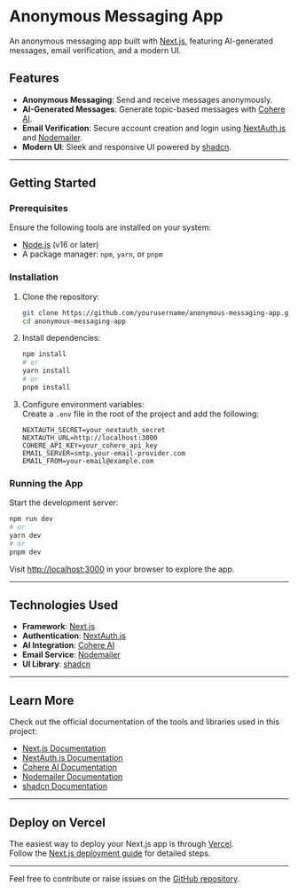 # Anonymous Messaging App

An anonymous messaging app built with [Next.js](https://nextjs.org), featuring AI-generated messages, email verification, and a modern UI.

## Features

- **Anonymous Messaging**: Send and receive messages anonymously.
- **AI-Generated Messages**: Generate topic-based messages with [Cohere AI](https://cohere.ai).
- **Email Verification**: Secure account creation and login using [NextAuth.js](https://next-auth.js.org) and [Nodemailer](https://nodemailer.com).
- **Modern UI**: Sleek and responsive UI powered by [shadcn](https://shadcn.dev).

---

## Getting Started

### Prerequisites

Ensure the following tools are installed on your system:

- [Node.js](https://nodejs.org) (v16 or later)
- A package manager: `npm`, `yarn`, or `pnpm`

### Installation

1. Clone the repository:
   ```bash
   git clone https://github.com/yourusername/anonymous-messaging-app.git
   cd anonymous-messaging-app
   ```

2. Install dependencies:
   ```bash
   npm install
   # or
   yarn install
   # or
   pnpm install
   ```

3. Configure environment variables:  
   Create a `.env` file in the root of the project and add the following:
   ```env
   NEXTAUTH_SECRET=your_nextauth_secret
   NEXTAUTH_URL=http://localhost:3000
   COHERE_API_KEY=your_cohere_api_key
   EMAIL_SERVER=smtp.your-email-provider.com
   EMAIL_FROM=your-email@example.com
   ```

### Running the App

Start the development server:

```bash
npm run dev
# or
yarn dev
# or
pnpm dev
```

Visit [http://localhost:3000](http://localhost:3000) in your browser to explore the app.

---

## Technologies Used

- **Framework**: [Next.js](https://nextjs.org)
- **Authentication**: [NextAuth.js](https://next-auth.js.org)
- **AI Integration**: [Cohere AI](https://cohere.ai)
- **Email Service**: [Nodemailer](https://nodemailer.com)
- **UI Library**: [shadcn](https://shadcn.dev)

---

## Learn More

Check out the official documentation of the tools and libraries used in this project:

- [Next.js Documentation](https://nextjs.org/docs)
- [NextAuth.js Documentation](https://next-auth.js.org/getting-started/introduction)
- [Cohere AI Documentation](https://docs.cohere.ai/)
- [Nodemailer Documentation](https://nodemailer.com/about/)
- [shadcn Documentation](https://shadcn.dev/docs)

---

## Deploy on Vercel

The easiest way to deploy your Next.js app is through [Vercel](https://vercel.com).  
Follow the [Next.js deployment guide](https://nextjs.org/docs/app/building-your-application/deploying) for detailed steps.

---

Feel free to contribute or raise issues on the [GitHub repository](https://github.com/yourusername/anonymous-messaging-app).

